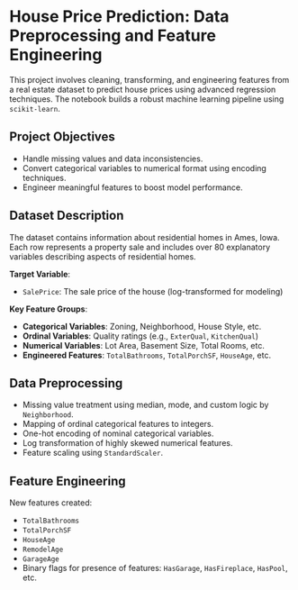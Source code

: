# House Price Prediction: Data Preprocessing and Feature Engineering

This project involves cleaning, transforming, and engineering features from a real estate dataset to predict house prices using advanced regression techniques. The notebook builds a robust machine learning pipeline using `scikit-learn`.

##  Project Objectives

- Handle missing values and data inconsistencies.
- Convert categorical variables to numerical format using encoding techniques.
- Engineer meaningful features to boost model performance.


##  Dataset Description

The dataset contains information about residential homes in Ames, Iowa. Each row represents a property sale and includes over 80 explanatory variables describing aspects of residential homes.

**Target Variable**:
- `SalePrice`: The sale price of the house (log-transformed for modeling)

**Key Feature Groups**:
- **Categorical Variables**: Zoning, Neighborhood, House Style, etc.
- **Ordinal Variables**: Quality ratings (e.g., `ExterQual`, `KitchenQual`)
- **Numerical Variables**: Lot Area, Basement Size, Total Rooms, etc.
- **Engineered Features**: `TotalBathrooms`, `TotalPorchSF`, `HouseAge`, etc.

## Data Preprocessing

- Missing value treatment using median, mode, and custom logic by `Neighborhood`.
- Mapping of ordinal categorical features to integers.
- One-hot encoding of nominal categorical variables.
- Log transformation of highly skewed numerical features.
- Feature scaling using `StandardScaler`.

##  Feature Engineering

New features created:
- `TotalBathrooms`
- `TotalPorchSF`
- `HouseAge`
- `RemodelAge`
- `GarageAge`
- Binary flags for presence of features: `HasGarage`, `HasFireplace`, `HasPool`, etc.